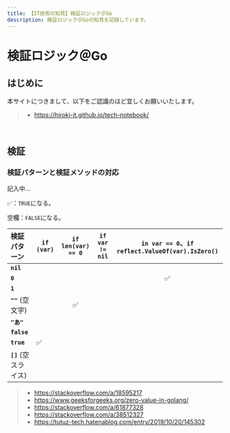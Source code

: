 ```yaml
---
title: 【IT技術の知見】検証ロジック＠Go
description: 検証ロジック＠Goの知見を記録しています。
---
```


# 検証ロジック＠Go

## はじめに

本サイトにつきまして、以下をご認識のほど宜しくお願いいたします。

> - https://hiroki-it.github.io/tech-notebook/

<br>

## 検証

### 検証パターンと検証メソッドの対応

記入中...

✅：`TRUE`になる。

空欄：`FALSE`になる。

| 検証パターン          | `if (var)` | `if len(var) == 0` | `if var != nil` | `in var == 0`、`if reflect.ValueOf(var).IsZero()` |
| :-------------------- | ---------- | :----------------: | :-------------: | :-----------------------------------------------: |
| **`nil`**             |            |                    |                 |                                                   |
| **`0`**               |            |                    |                 |                        ✅                         |
| **`1`**               |            |                    |                 |                                                   |
| **`""`** (空文字)     |            |         ✅         |                 |                                                   |
| **`"あ"`**            |            |                    |                 |                                                   |
| **`false`**           |            |                    |                 |                                                   |
| **`true`**            | ✅         |                    |                 |                                                   |
| **`[]`** (空スライス) |            |                    |                 |                                                   |

> - https://stackoverflow.com/a/18595217
> - https://www.geeksforgeeks.org/zero-value-in-golang/
> - https://stackoverflow.com/a/61877328
> - https://stackoverflow.com/a/38512327
> - https://tutuz-tech.hatenablog.com/entry/2019/10/20/145302

<br>
